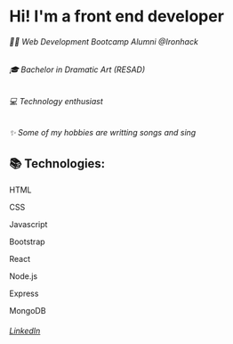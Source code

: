 # Hi! I'm a front end developer

###### 👩‍💻 Web Development Bootcamp Alumni @Ironhack

###### 🎓 Bachelor in Dramatic Art (RESAD)

###### 💻 Technology enthusiast

###### ✨ Some of my hobbies are writting songs and sing

## 📚 Technologies:


HTML

CSS

Javascript

Bootstrap

React

Node.js

Express

MongoDB



###### [LinkedIn](https://www.linkedin.com/in/b%C3%A1rbara-monz%C3%BA-608b211a7/)
